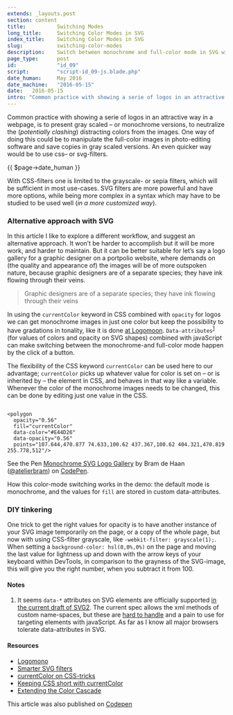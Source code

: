 ```yaml
---
extends: _layouts.post
section: content
title:          Switching Modes
long_title:     Switching Color Modes in SVG
index_title:    Switching Color Modes in SVG
slug:           switching-color-modes
description:    Switch between monochrome and full-color mode in SVG with custom data-attributes
page_type:      post
id:             "id_09"
script:         "script-id_09-js.blade.php"
date_human:     May 2016
date_machine:   "2016-05-15"
date:   2016-05-15
intro: "Common practice with showing a serie of logos in an attractive way in a webpage, is to present gray scaled – or monochrome versions, to neutralize the (<i>potentially clashing</i>) distracting colors from the images. One way of doing this could be to manipulate the full-color images in photo-editing software and save copies in gray scaled versions. An even quicker way would be to use css– or svg-filters."
---
```


Common practice with showing a serie of logos in an attractive way in a webpage, is to present gray scaled – or monochrome versions, to neutralize the (<i>potentially clashing</i>) distracting colors from the images. One way of doing this could be to manipulate the full-color images in photo-editing software and save copies in gray scaled versions. An even quicker way would be to use css– or svg-filters.

<p class="publication-list__item__meta"><time datetime="{!! $page->date_machine !!}">{{ $page->date_human }}</time></p>

With <span class="small-caps">CSS</span>-filters one is limited to the grayscale- or sepia filters, which will be sufficient in most use-cases. <span class="small-caps">SVG</span> filters are more powerful and have more options, while being more complex in a syntax which may have to be studied to be used well (_in a more customized way_).

### Alternative approach with SVG
In this article I like to explore a different workflow, and suggest an alternative approach. It won’t be harder to  accomplish but it will be more work, and harder to maintain. But it can be better suitable for let’s say a logo gallery for a graphic designer on a portpolio website, where demands on (the quality and appearance of) the images will be of more outspoken nature, because graphic designers are of a separate species; they have ink flowing through their veins.

> Graphic designers are of a separate species; they have ink flowing through their veins

In using the `currentColor` keyword in <span class="small-caps">CSS</span> combined with `opacity` for logos we can get monochrome images in just one color but keep the possibility to have gradations in tonality, like it is done [at Logomoon](//logomono.com/). `Data-attributes`<sup><a href="#note-1" class="sup-link" id="supLink1">1</a></sup> (for values of colors and opacity on <span class="small-caps">SVG</span> shapes) combined with javaScript can make switching between the monochrome-and full-color mode happen by the click of a button.

The flexibility of the <span class="small-caps">CSS</span> keyword `currentColor` can be used here to our advantage; `currentColor` picks up whatever value for color is set on – or is inherited by – the element in <span class="small-caps">CSS</span>, and behaves in that way like a variable. Whenever the color of the monochrome images needs to be changed, this can be done by editing just one value in the <span class="small-caps">CSS</span>.

<pre><code class="language-markup">
&lt;polygon
  opacity="0.56"
  fill="currentColor"
  data-color="#E44D26"
  data-opacity="0.56"
  points="107.644,470.877 74.633,100.62 437.367,100.62 404.321,470.819 255.778,512"/&gt;
</code></pre>

<p data-height="750" data-theme-id="71" data-slug-hash="xVXWWR" data-default-tab="result" data-user="atelierbram" data-embed-version="2" class="codepen">See the Pen <a href="//codepen.io/atelierbram/pen/xVXWWR/">Monochrome SVG Logo Gallery</a> by Bram de Haan (<a href="//codepen.io/atelierbram">@atelierbram</a>) on <a href="//codepen.io">CodePen</a>.</p>
<script async src="//assets.codepen.io/assets/embed/ei.js"></script>

How this color-mode switching works in the demo: the default mode is monochrome, and the values for `fill` are stored in custom data-attributes.

### DIY tinkering
One trick to get the right values for opacity is to have another instance of your <span class="small-caps">SVG</span> image temporarily on the page, or a copy of the whole page, but now with using <span class="small-caps">CSS</span>-filter grayscale, like `-webkit-filter: grayscale(1);`. When setting a `background-color: hsl(0,0%,0%)` on the page and moving the last value for lightness up and down with the arrow keys of your keyboard within DevTools, in comparison to the grayness of the <span class="small-caps">SVG</span>-image, this will give you the right number, when you subtract it from 100.

#### Notes
1. <span id="note-1">It seems `data-*` attributes on <span class="small-caps">SVG</span> elements are officially supported [in the current draft of <span class="small-caps">SVG2</span>](//github.com/w3c/svgwg/commit/1cb4ee9e165b3d777d33828da8fa757e67d019ff). The current spec allows the xml methods of custom name-spaces, but these are [hard to handle](//www.youtube.com/watch?v=1ZxN9iQM7OY) and a pain to use for targeting elements with javaScript. As far as I know all major browsers tolerate data-attributes in <span class="small-caps">SVG</span>.</span>

#### Resources
- [Logomono](//logomono.com/)
- [Smarter SVG filters](//docs.webplatform.org/wiki/svg/tutorials/smarter_svg_filters)
- [currentColor on CSS-tricks](//css-tricks.com/currentcolor/)
- [Keeping CSS short with currentColor](//osvaldas.info/keeping-css-short-with-currentcolor)
- [Extending the Color Cascade](//blogs.adobe.com/dreamweaver/2015/02/extending-the-color-cascade-with-the-css-currentcolor-variable.html)

<span class="note">This article was also published on [Codepen](//codepen.io/atelierbram/post/switching-color-modes)</span>
